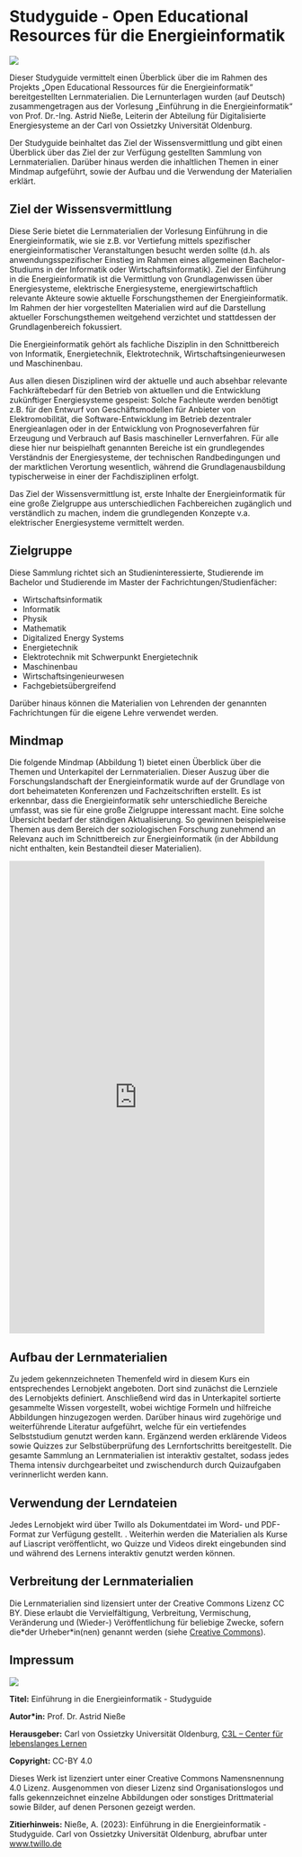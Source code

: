 <!--
author:   Prof. Dr. Astrid Nieße, Silke Welter, Jingyu Yang, Julia Heiken
email:  
Version:  1.0
language: de
license:  <http://creativecommons.org/licenses/by/4.0/>

mode:     Presentation

narrator: US English Female

logo:   img/uol_logo.png

icon:   img/uol_logo.png

\-->

# Studyguide - Open Educational Resources für die Energieinformatik

![](img/logoblock.png)

Dieser Studyguide vermittelt einen Überblick über die im Rahmen des Projekts „Open Educational Ressources für die Energieinformatik“ bereitgestellten Lernmaterialien. Die Lernunterlagen wurden (auf Deutsch) zusammengetragen aus der Vorlesung „Einführung in die Energieinformatik“ von Prof. Dr.-Ing. Astrid Nieße, Leiterin der Abteilung für Digitalisierte Energiesysteme an der Carl von Ossietzky Universität Oldenburg. 

Der Studyguide beinhaltet das Ziel der Wissensvermittlung und gibt einen Überblick über das Ziel der zur Verfügung gestellten Sammlung von Lernmaterialien. Darüber hinaus werden die inhaltlichen Themen in einer Mindmap aufgeführt, sowie der Aufbau und die Verwendung der Materialien erklärt.

## Ziel der Wissensvermittlung 
Diese Serie bietet die Lernmaterialien der Vorlesung Einführung in die Energieinformatik, wie sie z.B. vor Vertiefung mittels spezifischer energieinformatischer Veranstaltungen besucht werden sollte (d.h. als anwendungsspezifischer Einstieg im Rahmen eines allgemeinen Bachelor-Studiums in der Informatik oder Wirtschaftsinformatik). Ziel der Einführung in die Energieinformatik ist die Vermittlung von Grundlagenwissen über Energiesysteme, elektrische Energiesysteme, energiewirtschaftlich relevante Akteure sowie aktuelle Forschungsthemen der Energieinformatik. Im Rahmen der hier vorgestellten Materialien wird auf die Darstellung aktueller Forschungsthemen weitgehend verzichtet und stattdessen der Grundlagenbereich fokussiert.

Die Energieinformatik gehört als fachliche Disziplin in den Schnittbereich von Informatik, Energietechnik, Elektrotechnik, Wirtschaftsingenieurwesen und Maschinenbau. 

Aus allen diesen Disziplinen wird der aktuelle und auch absehbar relevante Fachkräftebedarf für den Betrieb von aktuellen und die Entwicklung zukünftiger Energiesysteme gespeist: Solche Fachleute werden benötigt z.B. für den Entwurf von Geschäftsmodellen für Anbieter von Elektromobilität, die Software-Entwicklung im Betrieb dezentraler Energieanlagen oder in der Entwicklung von Prognoseverfahren für Erzeugung und Verbrauch auf Basis maschineller Lernverfahren. Für alle diese hier nur beispielhaft genannten Bereiche ist ein grundlegendes Verständnis der Energiesysteme, der technischen Randbedingungen und der marktlichen Verortung wesentlich, während die Grundlagenausbildung typischerweise in einer der Fachdisziplinen erfolgt.

Das Ziel der Wissensvermittlung ist, erste Inhalte der Energieinformatik für eine große Zielgruppe aus unterschiedlichen Fachbereichen zugänglich und verständlich zu machen, indem die grundlegenden Konzepte v.a. elektrischer Energiesysteme vermittelt werden.

## Zielgruppe

Diese Sammlung richtet sich an Studieninteressierte, Studierende im Bachelor und Studierende im Master der Fachrichtungen/Studienfächer:

- Wirtschaftsinformatik
- Informatik
- Physik
- Mathematik
- Digitalized Energy Systems
- Energietechnik
- Elektrotechnik mit Schwerpunkt Energietechnik
- Maschinenbau
- Wirtschaftsingenieurwesen
- Fachgebietsübergreifend

Darüber hinaus können die Materialien von Lehrenden der genannten Fachrichtungen für die eigene Lehre verwendet werden.

## Mindmap

Die folgende Mindmap (Abbildung 1) bietet einen Überblick über die Themen und Unterkapitel der Lernmaterialien. Dieser Auszug über die Forschungslandschaft der Energieinformatik wurde auf der Grundlage von dort beheimateten Konferenzen und Fachzeitschriften erstellt. Es ist erkennbar, dass die Energieinformatik sehr unterschiedliche Bereiche umfasst, was sie für eine große Zielgruppe interessant macht. Eine solche Übersicht bedarf der ständigen Aktualisierung. So gewinnen beispielweise Themen aus dem Bereich der soziologischen Forschung zunehmend an Relevanz auch im Schnittbereich zur Energieinformatik (in der Abbildung nicht enthalten, kein Bestandteil dieser Materialien).
 
 
<iframe src="https://wp.uni-oldenburg.de/oer-fuer-die-energieinformatik-sose2023/wp-admin/admin-ajax.php?action=h5p_embed&id=6" width="90%" height="840" frameborder="0" allowfullscreen="allowfullscreen" title=""></iframe>


## Aufbau der Lernmaterialien
Zu jedem gekennzeichneten Themenfeld wird in diesem Kurs ein entsprechendes Lernobjekt angeboten. Dort sind zunächst die Lernziele des Lernobjekts definiert. Anschließend wird das in Unterkapitel sortierte gesammelte Wissen vorgestellt, wobei wichtige Formeln und hilfreiche Abbildungen hinzugezogen werden. Darüber hinaus wird zugehörige und weiterführende Literatur aufgeführt, welche für ein vertiefendes Selbststudium genutzt werden kann. Ergänzend werden erklärende Videos sowie Quizzes zur Selbstüberprüfung des Lernfortschritts bereitgestellt. Die gesamte Sammlung an Lernmaterialien ist interaktiv gestaltet, sodass jedes Thema intensiv durchgearbeitet und zwischendurch durch Quizaufgaben verinnerlicht werden kann.

## Verwendung der Lerndateien
Jedes Lernobjekt wird über Twillo als Dokumentdatei im Word- und PDF-Format zur Verfügung gestellt. . Weiterhin werden die Materialien als Kurse auf Liascript veröffentlicht, wo Quizze und Videos direkt eingebunden sind und während des Lernens interaktiv genutzt werden können.

## Verbreitung der Lernmaterialien
Die Lernmaterialien sind lizensiert unter der Creative Commons Lizenz CC BY. Diese erlaubt die Vervielfältigung, Verbreitung, Vermischung, Veränderung und (Wieder-) Veröffentlichung für beliebige Zwecke, sofern die\*der Urheber\*in(nen) genannt werden (siehe [Creative Commons](https://creativecommons.org/licenses/by/4.0/legalcode.de)).


## Impressum

![](img/logoblock.png)

**Titel:**	Einführung in die Energieinformatik - Studyguide

**Autor\*in:**	Prof. Dr. Astrid Nieße

**Herausgeber:**	Carl von Ossietzky Universität Oldenburg, [C3L – Center für lebenslanges Lernen](www.uol.de/c3l)

**Copyright:**	CC-BY 4.0

Dieses Werk ist lizenziert unter einer Creative Commons Namensnennung 4.0 Lizenz. Ausgenommen von dieser Lizenz sind Organisationslogos und falls gekennzeichnet einzelne Abbildungen oder sonstiges Drittmaterial sowie Bilder, auf denen Personen gezeigt werden.

**Zitierhinweis:**	Nieße, A. (2023): Einführung in die Energieinformatik - Studyguide. Carl von Ossietzky Universität Oldenburg, abrufbar unter www.twillo.de 
